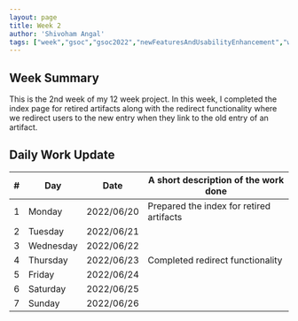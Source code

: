 ```yaml
---
layout: page
title: Week 2
author: 'Shivoham Angal'
tags: ["week","gsoc","gsoc2022","newFeaturesAndUsabilityEnhancement","week#2","eval#1"]
---
```


## Week Summary

This is the 2nd week of my 12 week project. In this week, I completed the index page for retired artifacts along with the redirect functionality where we redirect users to the new entry when they link to the old entry of an artifact.

## Daily Work Update

|\#|Day|Date|A short description of the work done|  
|---	|---	|---	|---	|  
|1   	| Monday 	|   2022/06/20	| Prepared the index for retired artifacts |  
|2   	| Tuesday  	|   2022/06/21	| 	|  
|3   	| Wednesday |  2022/06/22 	|  |  
|4   	| Thursday  |   2022/06/23	| Completed redirect functionality |  
|5   	| Friday  	|   2022/06/24	|  |  
|6   	| Saturday  |  2022/06/25  |  |  
|7   	| Sunday  	|   2022/06/26	|  |  

